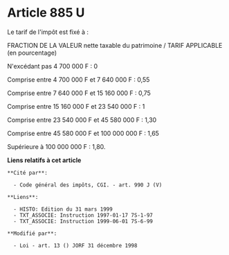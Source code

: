 # Article 885 U

Le tarif de l'impôt est fixé à :

FRACTION DE LA VALEUR nette taxable du patrimoine / TARIF APPLICABLE (en pourcentage)

N'excédant pas 4 700 000 F : 0 

Comprise entre 4 700 000 F et 7 640 000 F : 0,55

Comprise entre 7 640 000 F et 15 160 000 F : 0,75

Comprise entre 15 160 000 F et 23 540 000 F : 1

Comprise entre 23 540 000 F et 45 580 000 F : 1,30

Comprise entre 45 580 000 F et 100 000 000 F : 1,65

Supérieure à 100 000 000 F : 1,80.

**Liens relatifs à cet article**

	**Cité par**:

	  - Code général des impôts, CGI. - art. 990 J (V)

	**Liens**:

	  - HISTO: Edition du 31 mars 1999
	  - TXT_ASSOCIE: Instruction 1997-01-17 7S-1-97
	  - TXT_ASSOCIE: Instruction 1999-06-01 7S-6-99

	**Modifié par**:

	  - Loi - art. 13 () JORF 31 décembre 1998
